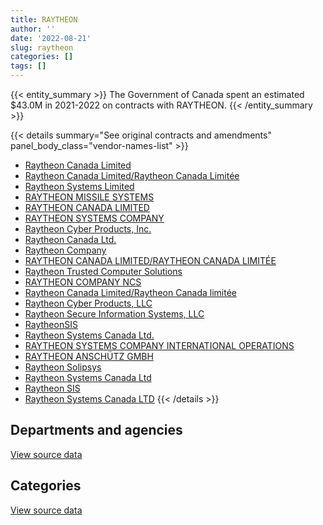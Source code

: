 ```yaml
---
title: RAYTHEON
author: ''
date: '2022-08-21'
slug: raytheon
categories: []
tags: []
---
```


<script src="/rmarkdown-libs/htmlwidgets/htmlwidgets.js"></script>
<link href="/rmarkdown-libs/datatables-css/datatables-crosstalk.css" rel="stylesheet" />
<script src="/rmarkdown-libs/datatables-binding/datatables.js"></script>
<script src="/rmarkdown-libs/jquery/jquery-3.6.0.min.js"></script>
<link href="/rmarkdown-libs/dt-core-bootstrap/css/dataTables.bootstrap.min.css" rel="stylesheet" />
<link href="/rmarkdown-libs/dt-core-bootstrap/css/dataTables.bootstrap.extra.css" rel="stylesheet" />
<script src="/rmarkdown-libs/dt-core-bootstrap/js/jquery.dataTables.min.js"></script>
<script src="/rmarkdown-libs/dt-core-bootstrap/js/dataTables.bootstrap.min.js"></script>
<link href="/rmarkdown-libs/crosstalk/css/crosstalk.min.css" rel="stylesheet" />
<script src="/rmarkdown-libs/crosstalk/js/crosstalk.min.js"></script>
<script src="/rmarkdown-libs/htmlwidgets/htmlwidgets.js"></script>
<link href="/rmarkdown-libs/datatables-css/datatables-crosstalk.css" rel="stylesheet" />
<script src="/rmarkdown-libs/datatables-binding/datatables.js"></script>
<script src="/rmarkdown-libs/jquery/jquery-3.6.0.min.js"></script>
<link href="/rmarkdown-libs/dt-core-bootstrap/css/dataTables.bootstrap.min.css" rel="stylesheet" />
<link href="/rmarkdown-libs/dt-core-bootstrap/css/dataTables.bootstrap.extra.css" rel="stylesheet" />
<script src="/rmarkdown-libs/dt-core-bootstrap/js/jquery.dataTables.min.js"></script>
<script src="/rmarkdown-libs/dt-core-bootstrap/js/dataTables.bootstrap.min.js"></script>
<link href="/rmarkdown-libs/crosstalk/css/crosstalk.min.css" rel="stylesheet" />
<script src="/rmarkdown-libs/crosstalk/js/crosstalk.min.js"></script>

{{< entity_summary >}}
The Government of Canada spent an estimated \$43.0M in 2021-2022 on contracts with RAYTHEON.
{{< /entity_summary >}}

{{< details summary="See original contracts and amendments" panel_body_class="vendor-names-list" >}}
- [Raytheon Canada Limited](https://search.open.canada.ca/en/ct/?sort=contract_value_f%20desc&page=1&search_text=%22Raytheon%20Canada%20Limited%22)
- [Raytheon Canada Limited/Raytheon Canada Limitée](https://search.open.canada.ca/en/ct/?sort=contract_value_f%20desc&page=1&search_text=%22Raytheon%20Canada%20Limited%2fRaytheon%20Canada%20Limit%c3%a9e%22)
- [Raytheon Systems Limited](https://search.open.canada.ca/en/ct/?sort=contract_value_f%20desc&page=1&search_text=%22Raytheon%20Systems%20Limited%22)
- [RAYTHEON MISSILE SYSTEMS](https://search.open.canada.ca/en/ct/?sort=contract_value_f%20desc&page=1&search_text=%22RAYTHEON%20MISSILE%20SYSTEMS%22)
- [RAYTHEON CANADA LIMITED](https://search.open.canada.ca/en/ct/?sort=contract_value_f%20desc&page=1&search_text=%22RAYTHEON%20CANADA%20LIMITED%22)
- [RAYTHEON SYSTEMS COMPANY](https://search.open.canada.ca/en/ct/?sort=contract_value_f%20desc&page=1&search_text=%22RAYTHEON%20SYSTEMS%20COMPANY%22)
- [Raytheon Cyber Products, Inc.](https://search.open.canada.ca/en/ct/?sort=contract_value_f%20desc&page=1&search_text=%22Raytheon%20Cyber%20Products%2c%20Inc.%22)
- [Raytheon Canada Ltd.](https://search.open.canada.ca/en/ct/?sort=contract_value_f%20desc&page=1&search_text=%22Raytheon%20Canada%20Ltd.%22)
- [Raytheon Company](https://search.open.canada.ca/en/ct/?sort=contract_value_f%20desc&page=1&search_text=%22Raytheon%20Company%22)
- [RAYTHEON CANADA LIMITED/RAYTHEON CANADA LIMITÉE](https://search.open.canada.ca/en/ct/?sort=contract_value_f%20desc&page=1&search_text=%22RAYTHEON%20CANADA%20LIMITED%2fRAYTHEON%20CANADA%20LIMIT%c3%89E%22)
- [Raytheon Trusted Computer Solutions](https://search.open.canada.ca/en/ct/?sort=contract_value_f%20desc&page=1&search_text=%22Raytheon%20Trusted%20Computer%20Solutions%22)
- [RAYTHEON COMPANY NCS](https://search.open.canada.ca/en/ct/?sort=contract_value_f%20desc&page=1&search_text=%22RAYTHEON%20COMPANY%20NCS%22)
- [Raytheon Canada Limited/Raytheon Canada limitée](https://search.open.canada.ca/en/ct/?sort=contract_value_f%20desc&page=1&search_text=%22Raytheon%20Canada%20Limited%2fRaytheon%20Canada%20limit%c3%a9e%22)
- [Raytheon Cyber Products, LLC](https://search.open.canada.ca/en/ct/?sort=contract_value_f%20desc&page=1&search_text=%22Raytheon%20Cyber%20Products%2c%20LLC%22)
- [Raytheon Secure Information Systems, LLC](https://search.open.canada.ca/en/ct/?sort=contract_value_f%20desc&page=1&search_text=%22Raytheon%20Secure%20Information%20Systems%2c%20LLC%22)
- [RaytheonSIS](https://search.open.canada.ca/en/ct/?sort=contract_value_f%20desc&page=1&search_text=%22RaytheonSIS%22)
- [Raytheon Systems Canada Ltd.](https://search.open.canada.ca/en/ct/?sort=contract_value_f%20desc&page=1&search_text=%22Raytheon%20Systems%20Canada%20Ltd.%22)
- [RAYTHEON SYSTEMS COMPANY INTERNATIONAL OPERATIONS](https://search.open.canada.ca/en/ct/?sort=contract_value_f%20desc&page=1&search_text=%22RAYTHEON%20SYSTEMS%20COMPANY%20INTERNATIONAL%20OPERATIONS%22)
- [RAYTHEON ANSCHÜTZ GMBH](https://search.open.canada.ca/en/ct/?sort=contract_value_f%20desc&page=1&search_text=%22RAYTHEON%20ANSCH%c3%9cTZ%20GMBH%22)
- [Raytheon Solipsys](https://search.open.canada.ca/en/ct/?sort=contract_value_f%20desc&page=1&search_text=%22Raytheon%20Solipsys%22)
- [Raytheon Systems Canada Ltd](https://search.open.canada.ca/en/ct/?sort=contract_value_f%20desc&page=1&search_text=%22Raytheon%20Systems%20Canada%20Ltd%22)
- [Raytheon SIS](https://search.open.canada.ca/en/ct/?sort=contract_value_f%20desc&page=1&search_text=%22Raytheon%20SIS%22)
- [Raytheon Systems Canada LTD](https://search.open.canada.ca/en/ct/?sort=contract_value_f%20desc&page=1&search_text=%22Raytheon%20Systems%20Canada%20LTD%22)
{{< /details >}}

## Departments and agencies

<div id="htmlwidget-1" style="width:100%;height:auto;" class="datatables html-widget"></div>
<script type="application/json" data-for="htmlwidget-1">{"x":{"style":"bootstrap","filter":"none","vertical":false,"data":[["<a href=\"/departments/dfatd-maecd/\">Global Affairs Canada<\/a>","<a href=\"/departments/dfo-mpo/\">Fisheries and Oceans Canada<\/a>","<a href=\"/departments/dnd-mdn/\">National Defence<\/a>","<a href=\"/departments/ec/\">Environment and Climate Change Canada<\/a>"],[1051013,7471.03,88699420.25,52500],[null,113933.16,101219238.34,52500],[null,null,57716922.84,null],[null,null,43002183.78,null]],"container":"<table class=\"table table-striped table-hover row-border order-column display\">\n  <thead>\n    <tr>\n      <th>Department<\/th>\n      <th>2018-2019<\/th>\n      <th>2019-2020<\/th>\n      <th>2020-2021<\/th>\n      <th>2021-2022<\/th>\n    <\/tr>\n  <\/thead>\n<\/table>","options":{"order":[[4,"desc"]],"pageLength":10,"autoWidth":true,"columnDefs":[{"targets":1,"render":"function(data, type, row, meta) {\n    return type !== 'display' ? data : DTWidget.formatCurrency(data, \"$\", 2, 3, \",\", \".\", true, null);\n  }"},{"targets":2,"render":"function(data, type, row, meta) {\n    return type !== 'display' ? data : DTWidget.formatCurrency(data, \"$\", 2, 3, \",\", \".\", true, null);\n  }"},{"targets":3,"render":"function(data, type, row, meta) {\n    return type !== 'display' ? data : DTWidget.formatCurrency(data, \"$\", 2, 3, \",\", \".\", true, null);\n  }"},{"targets":4,"render":"function(data, type, row, meta) {\n    return type !== 'display' ? data : DTWidget.formatCurrency(data, \"$\", 2, 3, \",\", \".\", true, null);\n  }"},{"width":"16%","targets":[1,2,3,4]},{"className":"dt-right","targets":[1,2,3,4]}],"orderClasses":false}},"evals":["options.columnDefs.0.render","options.columnDefs.1.render","options.columnDefs.2.render","options.columnDefs.3.render"],"jsHooks":[]}</script>
<p class="text-right">
<a href="https://github.com/GoC-Spending/contracts-data/tree/main/data/out/vendors/raytheon/summary_by_fiscal_year_by_department.csv" class="source-data-link btn btn-link">View source data</a>
</p>

## Categories

<div id="htmlwidget-2" style="width:100%;height:auto;" class="datatables html-widget"></div>
<script type="application/json" data-for="htmlwidget-2">{"x":{"style":"bootstrap","filter":"none","vertical":false,"data":[["<a href=\"/categories/1_facilities_and_construction/\">Facilities and construction<\/a>","<a href=\"/categories/11_defence/\">Defence<\/a>","<a href=\"/categories/3_information_technology/\">Information technology<\/a>","<a href=\"/categories/6_industrial_products_and_services/\">Industrial products and services<\/a>","<a href=\"/categories/9_human_capital/\">Human capital<\/a>"],[40573064.55,620782.31,1051013,47558073.39,7471.03],[40684079.79,3920193.66,null,56667464.89,113933.16],[20472079.86,1087391.11,null,36157451.88,null],[313438.66,6531293.24,null,36157451.88,null]],"container":"<table class=\"table table-striped table-hover row-border order-column display\">\n  <thead>\n    <tr>\n      <th>Category<\/th>\n      <th>2018-2019<\/th>\n      <th>2019-2020<\/th>\n      <th>2020-2021<\/th>\n      <th>2021-2022<\/th>\n    <\/tr>\n  <\/thead>\n<\/table>","options":{"order":[[4,"desc"]],"dom":"t","pageLength":30,"autoWidth":true,"columnDefs":[{"targets":1,"render":"function(data, type, row, meta) {\n    return type !== 'display' ? data : DTWidget.formatCurrency(data, \"$\", 2, 3, \",\", \".\", true, null);\n  }"},{"targets":2,"render":"function(data, type, row, meta) {\n    return type !== 'display' ? data : DTWidget.formatCurrency(data, \"$\", 2, 3, \",\", \".\", true, null);\n  }"},{"targets":3,"render":"function(data, type, row, meta) {\n    return type !== 'display' ? data : DTWidget.formatCurrency(data, \"$\", 2, 3, \",\", \".\", true, null);\n  }"},{"targets":4,"render":"function(data, type, row, meta) {\n    return type !== 'display' ? data : DTWidget.formatCurrency(data, \"$\", 2, 3, \",\", \".\", true, null);\n  }"},{"width":"16%","targets":[1,2,3,4]},{"className":"dt-right","targets":[1,2,3,4]}],"orderClasses":false,"lengthMenu":[10,25,30,50,100]}},"evals":["options.columnDefs.0.render","options.columnDefs.1.render","options.columnDefs.2.render","options.columnDefs.3.render"],"jsHooks":[]}</script>
<p class="text-right">
<a href="https://github.com/GoC-Spending/contracts-data/tree/main/data/out/vendors/raytheon/summary_by_fiscal_year_by_category.csv" class="source-data-link btn btn-link">View source data</a>
</p>
